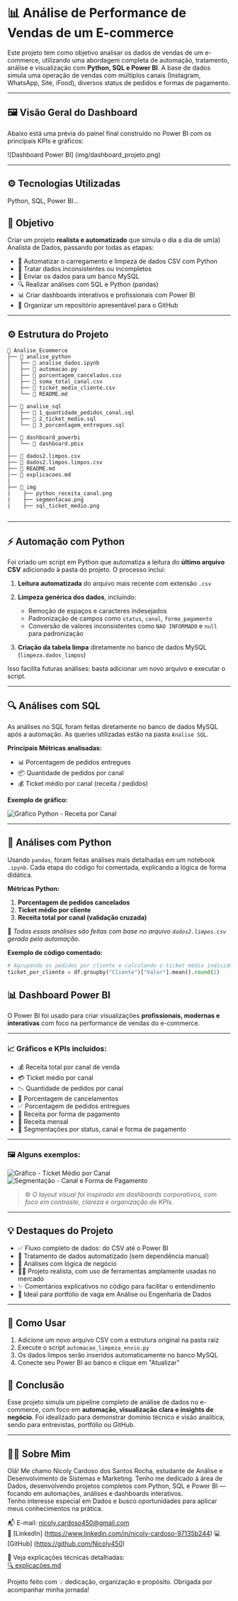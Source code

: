 

# 📊 Análise de Performance de Vendas de um E-commerce

Este projeto tem como objetivo analisar os dados de vendas de um e-commerce, utilizando uma abordagem completa de automação, tratamento, análise e visualização com **Python, SQL e Power BI**. A base de dados simula uma operação de vendas com múltiplos canais (Instagram, WhatsApp, Site, iFood), diversos status de pedidos e formas de pagamento.

---
## 🖼️ Visão Geral do Dashboard

Abaixo está uma prévia do painel final construído no Power BI com os principais KPIs e gráficos:

![Dashboard Power BI] (img/dashboard_projeto.png)

---

## ⚙️ Tecnologias Utilizadas

Python, SQL, Power BI...


## 🧠 Objetivo

Criar um projeto **realista e automatizado** que simula o dia a dia de um(a) Analista de Dados, passando por todas as etapas:

* 🚀 Automatizar o carregamento e limpeza de dados CSV com Python
* 🧹 Tratar dados inconsistentes ou incompletos
* 🧾 Enviar os dados para um banco MySQL
* 🔍 Realizar análises com SQL e Python (pandas)
* 📊 Criar dashboards interativos e profissionais com Power BI
* 📁 Organizar um repositório apresentável para o GitHub

---

## ⚙️ Estrutura do Projeto

```
📁 Analise_Ecommerce  
├── 📁 analise_python  
│   ├── 📄 analise_dados.ipynb  
│   ├── 📄 automacao.py  
│   ├── 📄 porcentagem_cancelados.csv  
│   ├── 📄 soma_total_canal.csv  
│   ├── 📄 ticket_medio_cliente.csv  
│   └── 📄 README.md  
│  
├── 📁 analise_sql   
│   ├── 📄 1_quantidade_pedidos_canal.sql  
│   ├── 📄 2_ticket_medio.sql  
│   └── 📄 3_porcentagem_entregues.sql  
│  
├── 📁 dashboard_powerbi  
│   └── 📄 dashboard.pbix  
│  
├── 📄 dados2.limpos.csv  
├── 📄 dados2.limpos.limpos.csv  
├── 📄 README.md  
|── 📄 explicacoes.md
|
├── 📁 img
|    ├── python_receita_canal.png
|    ├── segmentacao.png
|    ├── sql_ticket_medio.png


```

---

## ⚡ Automação com Python

Foi criado um script em Python que automatiza a leitura do **último arquivo CSV** adicionado à pasta do projeto. O processo inclui:

1. **Leitura automatizada** do arquivo mais recente com extensão `.csv`
2. **Limpeza genérica dos dados**, incluindo:

   * Remoção de espaços e caracteres indesejados
   * Padronização de campos como `status`, `canal`, `forma_pagamento`
   * Conversão de valores inconsistentes como `NAO INFORMADO` e `null` para padronização
3. **Criação da tabela limpa** diretamente no banco de dados MySQL (`limpeza.dados_limpos`)

Isso facilita futuras análises: basta adicionar um novo arquivo e executar o script.

---

## 🔍 Análises com SQL

As análises no SQL foram feitas diretamente no banco de dados MySQL após a automação. As queries utilizadas estão na pasta `Analise SQL`.

**Principais Métricas analisadas:**

* 📊 Porcentagem de pedidos entregues
* 📦 Quantidade de pedidos por canal
* 💰 Ticket médio por canal (receita / pedidos)

**Exemplo de gráfico:**

![Gráfico Python - Receita por Canal](img/python_receita_canal.png)

---

## 🐍 Análises com Python

Usando `pandas`, foram feitas análises mais detalhadas em um notebook `.ipynb`. Cada etapa do código foi comentada, explicando a lógica de forma didática.

**Métricas Python:**

1. **Porcentagem de pedidos cancelados**
2. **Ticket médio por cliente**
3. **Receita total por canal (validação cruzada)**

📎 *Todas essas análises são feitas com base no arquivo `dados2.limpos.csv` gerado pela automação.*

**Exemplo de código comentado:**

```python
# Agrupando os pedidos por cliente e calculando o ticket médio individual
ticket_por_cliente = df.groupby("Cliente")["Valor"].mean().round(2)
```
## 📊 Dashboard Power BI

O Power BI foi usado para criar visualizações **profissionais, modernas e interativas** com foco na performance de vendas do e-commerce.

---

### 📈 Gráficos e KPIs incluídos:

- 💰 Receita total por canal de venda  
- 💳 Ticket médio por canal  
- 📉 Quantidade de pedidos por canal  
- 🚫 Porcentagem de cancelamentos  
- ✅ Porcentagem de pedidos entregues  
- 🥧 Receita por forma de pagamento  
- 📆 Receita mensal  
- 🎯 Segmentações por status, canal e forma de pagamento

---
### 🖼️ Alguns exemplos:

![Gráfico - Ticket Médio por Canal](img/sql_ticket_medio.png)
![Segmentação - Canal e Forma de Pagamento](img/segmentacao.png)

> ⚙️ *O layout visual foi inspirado em dashboards corporativos, com foco em contraste, clareza e organização de KPIs.*

---
## 💡 Destaques do Projeto

* ✅ Fluxo completo de dados: do CSV até o Power BI
* 🧼 Tratamento de dados automatizado (sem dependência manual)
* 🧠 Análises com lógica de negócio
* 👩‍💻 Projeto realista, com uso de ferramentas amplamente usadas no mercado
* ✨ Comentários explicativos no código para facilitar o entendimento
* 💼 Ideal para portfólio de vaga em Análise ou Engenharia de Dados

---

## 🚀 Como Usar

1. Adicione um novo arquivo CSV com a estrutura original na pasta raiz
2. Execute o script `automacao_limpeza_envio.py`
3. Os dados limpos serão inseridos automaticamente no banco MySQL
4. Conecte seu Power BI ao banco e clique em "Atualizar"


## 🧾 Conclusão

Esse projeto simula um pipeline completo de análise de dados no e-commerce, com foco em **automação, visualização clara e insights de negócio**. Foi idealizado para demonstrar domínio técnico e visão analítica, sendo para entrevistas, portfólio ou GitHub.

---
## 👩‍💻 Sobre Mim

Olá! Me chamo Nicoly Cardoso dos Santos Rocha, estudante de Análise e Desenvolvimento de Sistemas e Marketing. Tenho me dedicado á área de Dados, desenvolvendo projetos completos com Python, SQL e Power BI — focando em automações, análises e dashboards interativos.  
Tenho interesse especial em Dados e busco oportunidades para aplicar meus conhecimentos na prática.

📬 E-mail: nicoly.cardoso450@gmail.com  
🔗 [LinkedIn] (https://www.linkedin.com/in/nicoly-cardoso-97135b244)
💻 [GitHub] (https://github.com/Nicoly450)

📘 Veja explicações técnicas detalhadas:  
[🔍 explicações.md](./explicacoes.md)

Projeto feito com 💡 dedicação, organização e propósito. Obrigada por acompanhar minha jornada!
